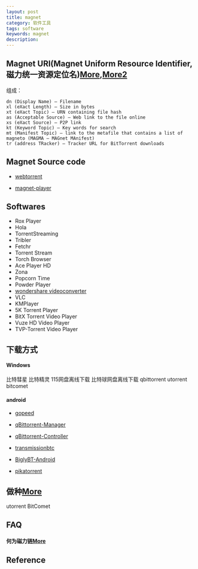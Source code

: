 ```yaml
---
layout: post
title: magnet
category: 软件工具
tags: software
keywords: magnet
description: 
---
```



## Magnet URI(Magnet Uniform Resource Identifier, 磁力统一资源定位名)[More](http://www.freeoa.net/scheme/manual/magnet_1233.html),[More2](https://en.wikipedia.org/wiki/Magnet_URI_scheme)

组成：
```
dn (Display Name) – Filename
xl (eXact Length) – Size in bytes
xt (eXact Topic) – URN containing file hash
as (Acceptable Source) – Web link to the file online
xs (eXact Source) – P2P link
kt (Keyword Topic) – Key words for search
mt (Manifest Topic) – link to the metafile that contains a list of magneto (MAGMA – MAGnet MAnifest)
tr (address TRacker) – Tracker URL for BitTorrent downloads
```

## Magnet Source code

* [webtorrent](https://github.com/webtorrent/webtorrent)

* [magnet-player](https://github.com/ferrolho/magnet-player/)

## Softwares

* Rox Player
* Hola
* TorrentStreaming
* Tribler
* Fetchr
* Torrent Stream
* Torch Browser
* Ace Player HD
* Zona
* Popcorn Time
* Powder Player
* [wondershare videoconverter](https://videoconverter.wondershare.com/)
* VLC
* KMPlayer
* 5K Torrent Player
* BitX Torrent Video Player
* Vuze HD Video Player
* TVP-Torrent Video Player

## 下载方式

#### Windows

比特彗星 比特精灵 115网盘离线下载 比特球网盘离线下载
qbittorrent
utorrent
bitcomet


#### android

* [gopeed](https://github.com/GopeedLab/gopeed)

* [qBittorrent-Manager](https://github.com/Yash-Garg/qBittorrent-Manager)

* [qBittorrent-Controller](https://github.com/lgallard/qBittorrent-Controller)

* [transmissionbtc](https://github.com/AndreyPavlenko/transmissionbtc)

* [BiglyBT-Android](https://github.com/BiglySoftware/BiglyBT-Android)

* [pikatorrent](https://github.com/G-Ray/pikatorrent)

## 做种[More](https://en.wikipedia.org/wiki/Magnet_URI_scheme)

utorrent BitComet

## FAQ

#### 何为磁力链[More](https://www.aneasystone.com/archives/2015/05/how-does-magnet-link-work.html)

## Reference
